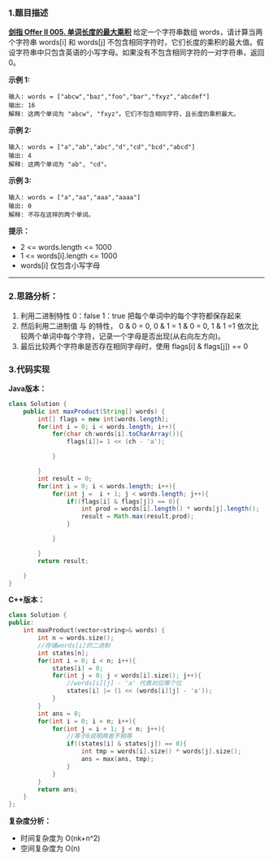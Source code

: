 ### 1.题目描述

 **[剑指 Offer II 005. 单词长度的最大乘积](https://leetcode-cn.com/problems/aseY1I/)** 
 给定一个字符串数组 words，请计算当两个字符串 words[i] 和 words[j] 不包含相同字符时，它们长度的乘积的最大值。假设字符串中只包含英语的小写字母。如果没有不包含相同字符的一对字符串，返回 0。

 

**示例 1:**
```
输入: words = ["abcw","baz","foo","bar","fxyz","abcdef"]
输出: 16 
解释: 这两个单词为 "abcw", "fxyz"。它们不包含相同字符，且长度的乘积最大。
```
**示例 2:**
```
输入: words = ["a","ab","abc","d","cd","bcd","abcd"]
输出: 4 
解释: 这两个单词为 "ab", "cd"。
```
**示例 3:**
```
输入: words = ["a","aa","aaa","aaaa"]
输出: 0 
解释: 不存在这样的两个单词。
```
 

**提示：**

- 2 <= words.length <= 1000
- 1 <= words[i].length <= 1000
- words[i] 仅包含小写字母

-----------------------------------------------

### 2.思路分析：

1. 利用二进制特性 0：false 1：true 把每个单词中的每个字符都保存起来
2. 然后利用二进制值 与 的特性， 0 & 0 = 0, 0 & 1 = 1 & 0 = 0, 1 & 1 =1 依次比较两个单词中每个字符，记录一个字母是否出现(从右向左方向)。
3. 最后比较两个字符串是否存在相同字母时，使用 flags[i] & flags[j]) == 0



### 3.代码实现

**Java版本：**

```Java
class Solution {
    public int maxProduct(String[] words) {
        int[] flags = new int[words.length];
        for(int i = 0; i < words.length; i++){
            for(char ch:words[i].toCharArray()){
                flags[i]|= 1 << (ch - 'a');

            }

        }
        int result = 0;
        for(int i = 0; i < words.length; i++){
            for(int j =  i + 1; j < words.length; j++){
                if((flags[i] & flags[j]) == 0){
                    int prod = words[i].length() * words[j].length();
                    result = Math.max(result,prod);
                }

            }

        }
        return result;

    }
}
```

**C++版本：**

```C++
class Solution {
public:
    int maxProduct(vector<string>& words) {
        int n = words.size();
        //存储words[i]的二进制
        int states[n];
        for(int i = 0; i < n; i++){
            states[i] = 0;
            for(int j = 0; j < words[i].size(); j++){
                //words[i][j] - 'a' 代表对应哪个位
                states[i] |= (1 << (words[i][j] - 'a'));
            }
        }
        int ans = 0;
        for(int i = 0; i < n; i++){
            for(int j = i + 1; j < n; j++){
                //等于0说明两者不相等
                if((states[i] & states[j]) == 0){
                    int tmp = words[i].size() * words[j].size();
                    ans = max(ans, tmp);
                }
            }
        }
        return ans;
    }
};
```

**复杂度分析：**
- 时间复杂度为 O(nk+n^2)
- 空间复杂度为 O(n)
